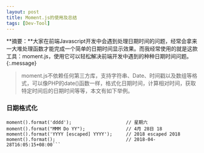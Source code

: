 ```yaml
---
layout: post
title: Moment.js的使用及总结
tags: [Dev-Tool]
---
```


**摘要：**大家在前端Javascript开发中会遇到处理日期时间的问题，经常会拿来一大堆处理函数才能完成一个简单的日期时间显示效果。而我经常使用的就是这款工具：moment.js，使用它可以轻松解决前端开发中遇到的种种日期时间问题。
{:.message}

> moment.js不依赖任何第三方库，支持字符串、Date、时间戳以及数组等格式，可以像PHP的date()函数一样，格式化日期时间，计算相对时间，获取特定时间后的日期时间等等，本文有如下举例。

### 日期格式化

```moment().format('MMMM Do YYYY, h:mm:ss a'); // 四月 28日 2018, 4:05:15 下午
moment().format('dddd');                    // 星期六
moment().format("MMM Do YY");               // 4月 28日 18
moment().format('YYYY [escaped] YYYY');     // 2018 escaped 2018
moment().format();                          // 2018-04-28T16:05:15+08:00```
